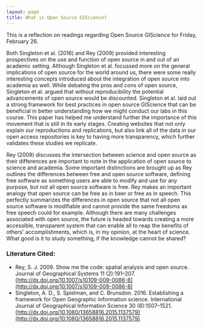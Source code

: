 ```yaml
---
layout: page
title: What is Open Source GIScience?
---
```


This is a reflection on readings regarding Open Source GIScience for Friday, February 26.

Both Singleton et al. (2016) and Rey (2009) provided interesting prospectives on the use and function of open source in and out of an academic setting. Although Singleton et al. focussed more on the general implications of open source for the world around us, there were some really interesting concepts introduced about the integration of open source into academia as well. While debating the pros and cons of open source, Singleton et al. argued that without reproducibility the potential advancements of open source would be discounted. Singleton et al. laid out a strong framework for best practices in open source GIScience that can be beneficial in better understanding how we might conduct our labs in this course. This paper has helped me understand further the importance of this movement that is still in its early stages. Creating websites that not only explain our reproductions and replications, but also link all of the data in our open access repositories is key to having more transparency, which further validates these studies we replicate.

Rey (2009) discusses the intersection between science and open source as their differences are important to note in the application of open source to science and academia. Some important distinctions are brought up as Rey outlines the differences between free and open source software, defining free software as something users are able to modify and use for any purpose, but not all open source software is free. Rey makes an important analogy that open source can be free as in beer or free as in speech. This perfectly summarizes the differences in open source that not all open source software is modifiable and cannot provide the same freedoms as free speech could for example. Although there are many challenges associated with open source, the future is headed towards creating a more accessible, transparent system that can enable all to reap the benefits of others' accomplishments, which is, in my opinion, at the heart of science. What good is it to study something, if the knowledge cannot be shared?


### Literature Cited:
- Rey, S. J. 2009. Show me the code: spatial analysis and open source. Journal of Geographical Systems 11 (2):191–207. [http://dx.doi.org/10.1007/s10109-009-0086-8](http://dx.doi.org/10.1007/s10109-009-0086-8)
- Singleton, A. D., S. Spielman, and C. Brunsdon. 2016. Establishing a framework for Open Geographic Information science. International Journal of Geographical Information Science 30 (8):1507–1521. [http://dx.doi.org/10.1080/13658816.2015.1137579](http://dx.doi.org/10.1080/13658816.2015.1137579)
